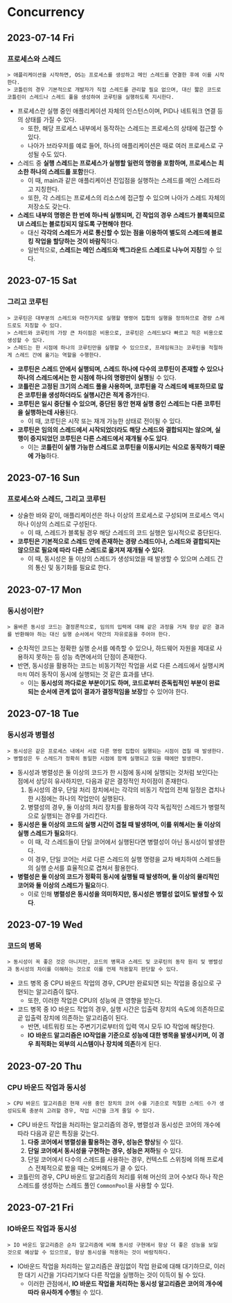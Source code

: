 # Concurrency
## 2023-07-14 Fri
### 프로세스와 스레드
```
> 애플리케이션을 시작하면, OS는 프로세스를 생성하고 메인 스레드를 연결한 후에 이를 시작한다.
> 코틀린의 경우 기본적으로 개발자가 직접 스레드를 관리할 필요 없으며, 대신 짧은 코드로 코틀린이 스레드나 스레드 풀을 생성하여 코루틴을 실행하도록 지시한다.
```
* 프로세스란 실행 중인 애플리케이션 자체의 인스턴스이며, PID나 네트워크 연결 등의 상태를 가질 수 있다.
    * 또한, 해당 프로세스 내부에서 동작하는 스레드는 프로세스의 상태에 접근할 수 있다.
    * 나아가 브라우저를 예로 들어, 하나의 애플리케이션은 때로 여러 프로세스로 구성될 수도 있다.
* 스레드 중 **실행 스레드는 프로세스가 실행할 일련의 명령을 포함하며, 프로세스는 최소한 하나의 스레드를 포함**한다.
    * 이 때, main과 같은 애플리케이션 진입점을 실행하는 스레드를 메인 스레드라고 지칭한다.
    * 또한, 각 스레드는 프로세스의 리소스에 접근할 수 있으며 나아가 스레드 자체의 저장소도 갖는다.
* **스레드 내부의 명령은 한 번에 하나씩 실행되며, 긴 작업의 경우 스레드가 블록되므로 UI 스레드는 블로킹되지 않도록 구현해야 한다**.
    * 대신 **각각의 스레드가 서로 통신할 수 있는 점을 이용하여 별도의 스레드에 블로킹 작업을 할당하는 것이 바람직**하다.
    * 일반적으로, **스레드는 메인 스레드와 백그라운드 스레드로 나누어 지칭**할 수 있다.

## 2023-07-15 Sat
### 그리고 코루틴
```
> 코루틴은 대부분의 스레드와 마찬가지로 실행할 명령어 집합의 실행을 정의하므로 경량 스레드로도 지칭할 수 있다.
> 스레드와 코루틴의 가장 큰 차이점은 비용으로, 코루틴은 스레드보다 빠르고 적은 비용으로 생성할 수 있다.
> 스레드는 한 시점에 하나의 코루틴만을 실행할 수 있으므로, 프레임워크는 코루틴을 적절하게 스레드 간에 옮기는 역할을 수행한다.
```
* **코루틴은 스레드 안에서 실행되며, 스레드 하나에 다수의 코루틴이 존재할 수 있으나 하나의 스레드에서는 한 시점에 하나의 명령만이 실행**될 수 있다.
* **코틀린은 고정된 크기의 스레드 풀을 사용하며, 코루틴을 각 스레드에 배포하므로 많은 코루틴을 생성하더라도 실행시간은 적게 증가**한다.
* **코루틴은 일시 중단될 수 있으며, 중단된 동안 현재 실행 중인 스레드는 다른 코루틴을 실행하는데 사용**된다.
  * 이 때, 코루틴은 시작 또는 재개 가능한 상태로 전이될 수 있다.
* **코루틴은 임의의 스레드에서 시작되었더라도 해당 스레드와 결합되지는 않으며, 실행이 중지되었던 코루틴은 다른 스레드에서 재개될 수도 있다**.
  * 이는 **코틀린이 실행 가능한 스레드로 코루틴을 이동시키는 식으로 동작하기 때문에 가능**하다.

## 2023-07-16 Sun
### 프로세스와 스레드, 그리고 코루틴
* 상술한 바와 같이, 애플리케이션은 하나 이상의 프로세스로 구성되며 프로세스 역시 하나 이상의 스레드로 구성된다.
  * 이 때, 스레드가 블록될 경우 해당 스레드의 코드 실행은 일시적으로 중단된다.
* **코루틴은 기본적으로 스레드 안에 존재하는 경량 스레드이나, 스레드와 결합되지는 않으므로 필요에 따라 다른 스레드로 옮겨져 재개될 수 있다**.
  * 이 때, 동시성은 둘 이상의 스레드가 생성되었을 때 발생할 수 있으며 스레드 간의 통신 및 동기화를 필요로 한다.

## 2023-07-17 Mon
### 동시성이란?
```
> 올바른 동시성 코드는 결정론적으로, 임의의 입력에 대해 같은 과정을 거쳐 항상 같은 결과를 반환해야 하는 대신 실행 순서에서 약간의 자유로움을 주어야 한다.
```
* 순차적인 코드는 정확한 실행 순서를 예측할 수 있으나, 하드웨어 자원을 제대로 사용하지 못하는 등 성능 측면에서의 단점이 존재한다.
* 반면, 동시성을 활용하는 코드는 비동기적인 작업을 서로 다른 스레드에서 실행시켜 `마치` 여러 동작이 동시에 실행되는 것 같은 효과를 낸다.
  * 이는 **동시성의 까다로운 부분이기도 하며, 코드로부터 준독립적인 부분이 완료되는 순서에 관계 없이 결과가 결정적임을 보장**할 수 있어야 한다.

## 2023-07-18 Tue
### 동시성과 병렬성
```
> 동시성은 같은 프로세스 내에서 서로 다른 명령 집합이 실행되는 시점이 겹칠 때 발생한다. 
> 병렬성은 두 스레드가 정확히 동일한 시점에 함께 실행되고 있을 때에만 발생한다.
```
* 동시성과 병렬성은 둘 이상의 코드가 한 시점에 동시에 실행되는 것처럼 보인다는 점에서 상당히 유사하지만, 다음과 같은 결정적인 차이점이 존재한다.
  1. 동시성의 경우, 단일 처리 장치에서는 각각의 비동기 작업의 전체 일정은 겹치나 한 시점에는 하나의 작업만이 실행된다.
  2. 병렬성의 경우, 둘 이상의 처리 장치를 활용하여 각각 독립적인 스레드가 병렬적으로 실행되는 경우를 가리킨다.
* **동시성은 둘 이상의 코드의 실행 시간이 겹칠 때 발생하며, 이를 위해서는 둘 이상의 실행 스레드가 필요**하다.
  * 이 때, 각 스레드들이 단일 코어에서 실행된다면 병렬성이 아닌 동시성이 발생한다.
  * 이 경우, 단일 코어는 서로 다른 스레드의 실행 명령을 교차 배치하여 스레드들의 실행 순서를 효율적으로 겹쳐서 활용한다.
* **병렬성은 둘 이상의 코드가 정확히 동시에 실행될 때 발생하며, 둘 이상의 물리적인 코어와 둘 이상의 스레드가 필요**하다.
  * 이로 인해 **병렬성은 동시성을 의미하지만, 동시성은 병렬성 없이도 발생할 수 있다**.

## 2023-07-19 Wed
### 코드의 병목
```
> 동시성이 꼭 좋은 것은 아니지만, 코드의 병목과 스레드 및 코루틴의 동작 원리 및 병렬성과 동시성의 차이를 이해하는 것으로 이를 언제 적용할지 판단할 수 있다.
```
* 코드 병목 중 CPU 바운드 작업의 경우, CPU만 완료되면 되는 작업을 중심으로 구현되는 알고리즘이 많다.
  * 또한, 이러한 작업은 CPU의 성능에 큰 영향을 받는다.
* 코드 병목 중 IO 바운드 작업의 경우, 실행 시간은 입출력 장치의 속도에 의존하므로 곧 입출력 장치에 의존하는 알고리즘이 된다.
  * 반면, 네트워킹 또는 주변기기로부터의 입력 역시 모두 IO 작업에 해당한다.
  * **IO 바운드 알고리즘은 IO작업을 기준으로 성능에 대한 병목을 발생시키며, 이 경우 최적화는 외부의 시스템이나 장치에 의존**하게 된다.

## 2023-07-20 Thu
### CPU 바운드 작업과 동시성
```
> CPU 바운드 알고리즘은 현재 사용 중인 장치의 코어 수를 기준으로 적절한 스레드 수가 생성되도록 충분히 고려할 경우, 작업 시간을 크게 줄일 수 있다.
```
* CPU 바운드 작업을 처리하는 알고리즘의 경우, 병렬성과 동시성은 코어의 개수에 따라 다음과 같은 특징을 갖는다.
  1. **다중 코어에서 병렬성을 활용하는 경우, 성능은 향상**될 수 있다.
  2. **단일 코어에서 동시성을 구현하는 경우, 성능은 저하**될 수 있다.
  3. 단일 코어에서 다수의 스레드를 사용하는 경우, 컨텍스트 스위칭에 의해 프로세스 전체적으로 봤을 때는 오버헤드가 클 수 있다.
* 코틀린의 경우, CPU 바운드 알고리즘의 처리를 위해 머신의 코어 수보다 하나 작은 스레드를 생성하는 스레드 풀인 `CommonPool`을 사용할 수 있다.

## 2023-07-21 Fri
### IO바운드 작업과 동시성
```
> IO 바운드 알고리즘은 순차 알고리즘에 비해 동시성 구현에서 항상 더 좋은 성능을 보일 것으로 예상할 수 있으므로, 항상 동시성을 적용하는 것이 바람직하다.
```
* IO바운드 작업을 처리하는 알고리즘은 끊임없이 작업 완료에 대해 대기하므로, 이러한 대기 시간을 기다리기보다 다른 작업을 실행하는 것이 이득이 될 수 있다.
  * 이러한 관점에서, **IO 바운드 작업을 처리하는 동시성 알고리즘은 코어의 개수에 따라 유사하게 수행**될 수 있다.